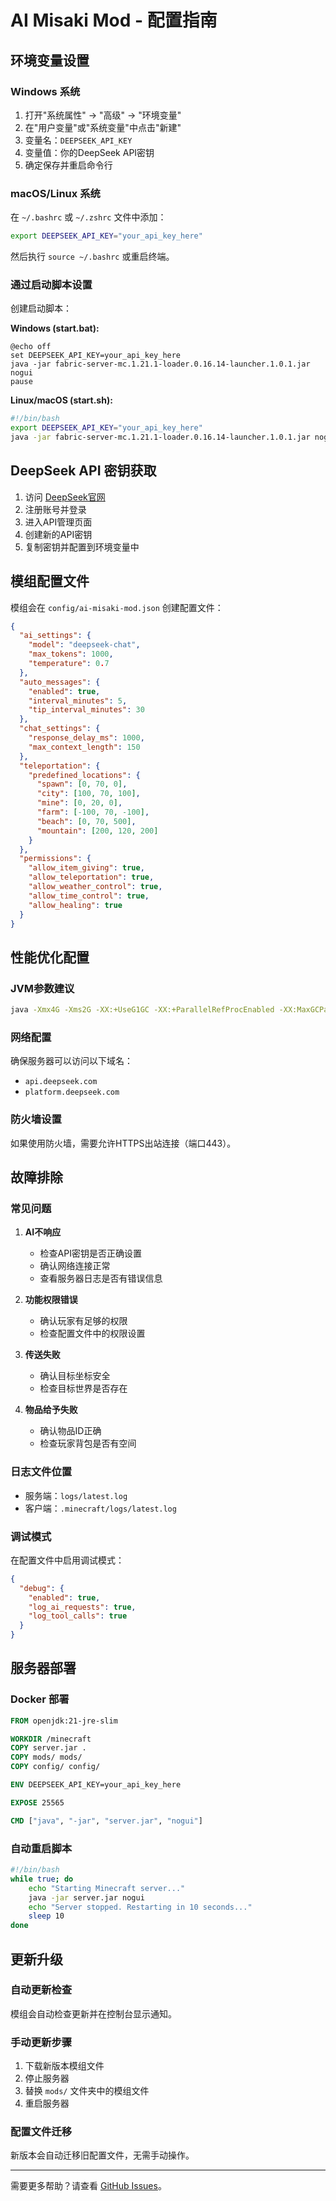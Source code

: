 # AI Misaki Mod - 配置指南

## 环境变量设置

### Windows 系统
1. 打开"系统属性" → "高级" → "环境变量"
2. 在"用户变量"或"系统变量"中点击"新建"
3. 变量名：`DEEPSEEK_API_KEY`
4. 变量值：你的DeepSeek API密钥
5. 确定保存并重启命令行

### macOS/Linux 系统
在 `~/.bashrc` 或 `~/.zshrc` 文件中添加：
```bash
export DEEPSEEK_API_KEY="your_api_key_here"
```
然后执行 `source ~/.bashrc` 或重启终端。

### 通过启动脚本设置
创建启动脚本：

**Windows (start.bat):**
```batch
@echo off
set DEEPSEEK_API_KEY=your_api_key_here
java -jar fabric-server-mc.1.21.1-loader.0.16.14-launcher.1.0.1.jar nogui
pause
```

**Linux/macOS (start.sh):**
```bash
#!/bin/bash
export DEEPSEEK_API_KEY="your_api_key_here"
java -jar fabric-server-mc.1.21.1-loader.0.16.14-launcher.1.0.1.jar nogui
```

## DeepSeek API 密钥获取

1. 访问 [DeepSeek官网](https://platform.deepseek.com/)
2. 注册账号并登录
3. 进入API管理页面
4. 创建新的API密钥
5. 复制密钥并配置到环境变量中

## 模组配置文件

模组会在 `config/ai-misaki-mod.json` 创建配置文件：

```json
{
  "ai_settings": {
    "model": "deepseek-chat",
    "max_tokens": 1000,
    "temperature": 0.7
  },
  "auto_messages": {
    "enabled": true,
    "interval_minutes": 5,
    "tip_interval_minutes": 30
  },
  "chat_settings": {
    "response_delay_ms": 1000,
    "max_context_length": 150
  },
  "teleportation": {
    "predefined_locations": {
      "spawn": [0, 70, 0],
      "city": [100, 70, 100],
      "mine": [0, 20, 0],
      "farm": [-100, 70, -100],
      "beach": [0, 70, 500],
      "mountain": [200, 120, 200]
    }
  },
  "permissions": {
    "allow_item_giving": true,
    "allow_teleportation": true,
    "allow_weather_control": true,
    "allow_time_control": true,
    "allow_healing": true
  }
}
```

## 性能优化配置

### JVM参数建议
```bash
java -Xmx4G -Xms2G -XX:+UseG1GC -XX:+ParallelRefProcEnabled -XX:MaxGCPauseMillis=200 -jar server.jar
```

### 网络配置
确保服务器可以访问以下域名：
- `api.deepseek.com`
- `platform.deepseek.com`

### 防火墙设置
如果使用防火墙，需要允许HTTPS出站连接（端口443）。

## 故障排除

### 常见问题

1. **AI不响应**
   - 检查API密钥是否正确设置
   - 确认网络连接正常
   - 查看服务器日志是否有错误信息

2. **功能权限错误**
   - 确认玩家有足够的权限
   - 检查配置文件中的权限设置

3. **传送失败**
   - 确认目标坐标安全
   - 检查目标世界是否存在

4. **物品给予失败**
   - 确认物品ID正确
   - 检查玩家背包是否有空间

### 日志文件位置
- 服务端：`logs/latest.log`
- 客户端：`.minecraft/logs/latest.log`

### 调试模式
在配置文件中启用调试模式：
```json
{
  "debug": {
    "enabled": true,
    "log_ai_requests": true,
    "log_tool_calls": true
  }
}
```

## 服务器部署

### Docker 部署
```dockerfile
FROM openjdk:21-jre-slim

WORKDIR /minecraft
COPY server.jar .
COPY mods/ mods/
COPY config/ config/

ENV DEEPSEEK_API_KEY=your_api_key_here

EXPOSE 25565

CMD ["java", "-jar", "server.jar", "nogui"]
```

### 自动重启脚本
```bash
#!/bin/bash
while true; do
    echo "Starting Minecraft server..."
    java -jar server.jar nogui
    echo "Server stopped. Restarting in 10 seconds..."
    sleep 10
done
```

## 更新升级

### 自动更新检查
模组会自动检查更新并在控制台显示通知。

### 手动更新步骤
1. 下载新版本模组文件
2. 停止服务器
3. 替换 `mods/` 文件夹中的模组文件
4. 重启服务器

### 配置文件迁移
新版本会自动迁移旧配置文件，无需手动操作。

---

需要更多帮助？请查看 [GitHub Issues](https://github.com/Misaki030112/mc-ai-mod/issues)。